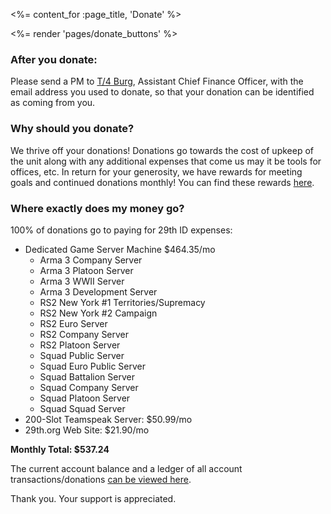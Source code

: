 <%= content_for :page_title, 'Donate' %>

<%= render 'pages/donate_buttons' %>

### After you donate:

Please send a PM to [T/4 Burg](http://forums.29th.org/messages/add/T4%20Burg),
Assistant Chief Finance Officer, with the email address you used to donate, so
that your donation can be identified as coming from you.

### Why should you donate?

We thrive off your donations! Donations go towards the cost of upkeep of the
unit along with any additional expenses that come us may it be tools for
offices, etc. In return for your generosity, we have rewards for meeting goals
and continued donations monthly! You can find these rewards
[here](http://forums.29th.org/discussion/31925/donation-rewards-overhaul-and-jacket-updates).

### Where exactly does my money go?

100% of donations go to paying for 29th ID expenses:

- Dedicated Game Server Machine $464.35/mo
  - Arma 3 Company Server
  - Arma 3 Platoon Server
  - Arma 3 WWII Server
  - Arma 3 Development Server
  - RS2 New York #1 Territories/Supremacy
  - RS2 New York #2 Campaign
  - RS2 Euro Server
  - RS2 Company Server
  - RS2 Platoon Server
  - Squad Public Server
  - Squad Euro Public Server
  - Squad Battalion Server
  - Squad Company Server
  - Squad Platoon Server
  - Squad Squad Server
- 200-Slot Teamspeak Server: $50.99/mo
- 29th.org Web Site: $21.90/mo

**Monthly Total: $537.24**

The current account balance and a ledger of all account transactions/donations
[can be viewed here](https://personnel.29th.org/#finances).

Thank you. Your support is appreciated.
